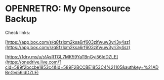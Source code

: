 OPENRETRO: My Opensource Backup
===============================

Check links:

[https://app.box.com/s/q8fzlxm2ksa6rf603zifwuw3yri3y4sz](https://app.box.com/s/q8fzlxm2ksa6rf603zifwuw3yri3y4sz)
 
[https://1drv.ms/u/s!AsRTGL7MK59YaTBnGyi56ldDZLE](https://onedrive.live.com/?cid=589f2bccbe1853c4&id=589F2BCCBE1853C4%21105&authkey=%21ADBnGyi56ldDZLE) 
